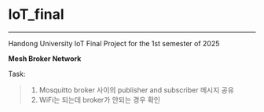 # IoT_final

***


Handong University IoT Final Project for the 1st semester of 2025


**Mesh Broker Network**

Task:
>
>1. Mosquitto broker 사이의 publisher and subscriber 메시지 공유 
>2. WiFi는 되는데 broker가 안되는 경우 확인
  
